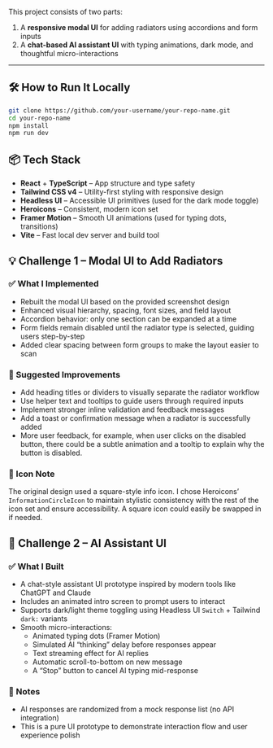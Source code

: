 This project consists of two parts:

1. A **responsive modal UI** for adding radiators using accordions and form inputs
2. A **chat-based AI assistant UI** with typing animations, dark mode, and thoughtful micro-interactions

---

## 🛠 How to Run It Locally

```bash
git clone https://github.com/your-username/your-repo-name.git
cd your-repo-name
npm install
npm run dev
```

## 📦 Tech Stack

- **React** + **TypeScript** – App structure and type safety
- **Tailwind CSS v4** – Utility-first styling with responsive design
- **Headless UI** – Accessible UI primitives (used for the dark mode toggle)
- **Heroicons** – Consistent, modern icon set
- **Framer Motion** – Smooth UI animations (used for typing dots, transitions)
- **Vite** – Fast local dev server and build tool

## 💡 Challenge 1 – Modal UI to Add Radiators

### ✅ What I Implemented

- Rebuilt the modal UI based on the provided screenshot design
- Enhanced visual hierarchy, spacing, font sizes, and field layout
- Accordion behavior: only one section can be expanded at a time
- Form fields remain disabled until the radiator type is selected, guiding users step-by-step
- Added clear spacing between form groups to make the layout easier to scan

### 💬 Suggested Improvements

- Add heading titles or dividers to visually separate the radiator workflow
- Use helper text and tooltips to guide users through required inputs
- Implement stronger inline validation and feedback messages
- Add a toast or confirmation message when a radiator is successfully added
- More user feedback, for example, when user clicks on the disabled button, there could be a subtle animation and a tooltip to explain why the button is disabled.

### 📝 Icon Note

The original design used a square-style info icon.
I chose Heroicons’ `InformationCircleIcon` to maintain stylistic consistency with the rest of the icon set and ensure accessibility. A square icon could easily be swapped in if needed.

## 🤖 Challenge 2 – AI Assistant UI

### ✅ What I Built

- A chat-style assistant UI prototype inspired by modern tools like ChatGPT and Claude
- Includes an animated intro screen to prompt users to interact
- Supports dark/light theme toggling using Headless UI `Switch` + Tailwind `dark:` variants
- Smooth micro-interactions:
  - Animated typing dots (Framer Motion)
  - Simulated AI “thinking” delay before responses appear
  - Text streaming effect for AI replies
  - Automatic scroll-to-bottom on new message
  - A “Stop” button to cancel AI typing mid-response

### 🧪 Notes

- AI responses are randomized from a mock response list (no API integration)
- This is a pure UI prototype to demonstrate interaction flow and user experience polish
